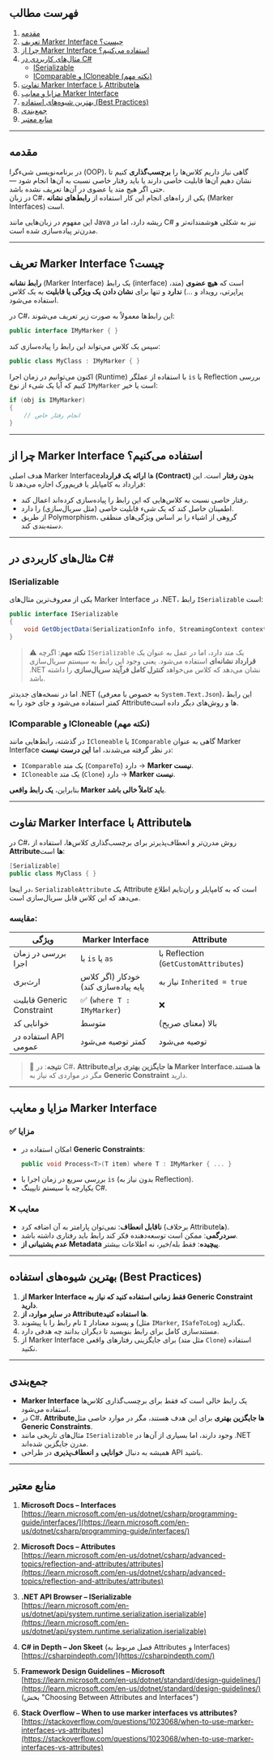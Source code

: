 ## فهرست مطالب

1. [مقدمه](#مقدمه)
2. [تعریف Marker Interface چیست؟](#تعریف-marker-interface-چیست)
3. [چرا از Marker Interface استفاده می‌کنیم؟](#چرا-از-marker-interface-استفاده-می‌کنیم)
4. [مثال‌های کاربردی در C#](#مثال‌های-کاربردی-در-c)
   - [ISerializable](#iserializable)
   - [IComparable و ICloneable (نکته مهم)](#icomparable-و-icloneable-نکته-مهم)
5. [تفاوت Marker Interface با Attributeها](#تفاوت-marker-interface-با-attributeها)
6. [مزایا و معایب Marker Interface](#مزایا-و-معایب-marker-interface)
7. [بهترین شیوه‌های استفاده (Best Practices)](#بهترین-شیوه‌های-استفاده-best-practices)
8. [جمع‌بندی](#جمع‌بندی)
9. [منابع معتبر](#منابع-معتبر)

---

## مقدمه

در برنامه‌نویسی شیءگرا (OOP)، گاهی نیاز داریم کلاس‌ها را **برچسب‌گذاری** کنیم تا نشان دهیم آن‌ها قابلیت خاصی دارند یا باید رفتار خاصی نسبت به آن‌ها انجام شود — حتی اگر هیچ متد یا عضوی در آن‌ها تعریف نشده باشد.  
در زبان C#، یکی از راه‌های انجام این کار استفاده از **رابط‌های نشانه** (Marker Interfaces) است.

این مفهوم در زبان‌هایی مانند Java ریشه دارد، اما در C# نیز به شکلی هوشمندانه‌تر و مدرن‌تر پیاده‌سازی شده است.

---

## تعریف Marker Interface چیست؟

**رابط نشانه** (Marker Interface) یک رابط (interface) است که **هیچ عضوی** (متد، پراپرتی، رویداد و ...) **ندارد** و تنها برای **نشان دادن یک ویژگی یا قابلیت** به یک کلاس استفاده می‌شود.

در C#، این رابط‌ها معمولاً به صورت زیر تعریف می‌شوند:

```csharp
public interface IMyMarker { }
```

سپس یک کلاس می‌تواند این رابط را پیاده‌سازی کند:

```csharp
public class MyClass : IMyMarker { }
```

اکنون می‌توانیم در زمان اجرا (Runtime) با استفاده از عملگر `is` یا Reflection بررسی کنیم که آیا یک شیء از نوع `IMyMarker` است یا خیر:

```csharp
if (obj is IMyMarker)
{
    // انجام رفتار خاص
}
```

---

## چرا از Marker Interface استفاده می‌کنیم؟

هدف اصلی Marker Interfaceها **ارائه یک قرارداد (Contract) بدون رفتار** است. این قرارداد به کامپایلر یا فریم‌ورک اجازه می‌دهد تا:

- رفتار خاصی نسبت به کلاس‌هایی که این رابط را پیاده‌سازی کرده‌اند اعمال کند.
- اطمینان حاصل کند که یک شیء قابلیت خاصی (مثل سریال‌سازی) را دارد.
- از طریق Polymorphism، گروهی از اشیاء را بر اساس ویژگی‌های منطقی دسته‌بندی کند.

---

## مثال‌های کاربردی در C#

### ISerializable

یکی از معروف‌ترین مثال‌های Marker Interface در .NET، رابط `ISerializable` است:

```csharp
public interface ISerializable
{
    void GetObjectData(SerializationInfo info, StreamingContext context);
}
```

> ⚠️ **نکته مهم**: اگرچه `ISerializable` یک متد دارد، اما در عمل به عنوان یک **قرارداد نشانه‌ای** استفاده می‌شود. یعنی وجود این رابط به سیستم سریال‌سازی .NET نشان می‌دهد که کلاس می‌خواهد **کنترل کامل فرآیند سریال‌سازی** را داشته باشد.

اما در نسخه‌های جدیدتر .NET (به خصوص با معرفی `System.Text.Json`)، این رابط کمتر استفاده می‌شود و جای خود را به Attributeها و روش‌های دیگر داده است.

### IComparable و ICloneable (نکته مهم)

در گذشته، رابط‌هایی مانند `ICloneable` یا `IComparable` گاهی به عنوان Marker Interface در نظر گرفته می‌شدند، اما **این درست نیست**:

- `IComparable` یک متد (`CompareTo`) دارد → **Marker نیست**.
- `ICloneable` یک متد (`Clone`) دارد → **Marker نیست**.

بنابراین، **یک رابط واقعی Marker باید کاملاً خالی باشد**.

---

## تفاوت Marker Interface با Attributeها

در C#، روش مدرن‌تر و انعطاف‌پذیرتر برای برچسب‌گذاری کلاس‌ها، استفاده از **Attributeها** است:

```csharp
[Serializable]
public class MyClass { }
```

در اینجا، `SerializableAttribute` یک Attribute است که به کامپایلر و ران‌تایم اطلاع می‌دهد که این کلاس قابل سریال‌سازی است.

### مقایسه:

| ویژگی | Marker Interface | Attribute |
|--------|------------------|----------|
| بررسی در زمان اجرا | با `is` یا `as` | با Reflection (`GetCustomAttributes`) |
| ارث‌بری | خودکار (اگر کلاس پایه پیاده‌سازی کند) | نیاز به `Inherited = true` |
| قابلیت Generic Constraint | ✅ (`where T : IMyMarker`) | ❌ |
| خوانایی کد | متوسط | بالا (معنای صریح) |
| استفاده در API عمومی | کمتر توصیه می‌شود | توصیه می‌شود |

> 📌 **نتیجه**: در C#، **Attributeها جایگزین بهتری برای Marker Interfaceها هستند**، مگر در مواردی که نیاز به **Generic Constraint** دارید.

---

## مزایا و معایب Marker Interface

### ✅ مزایا

- امکان استفاده در **Generic Constraints**:
  ```csharp
  public void Process<T>(T item) where T : IMyMarker { ... }
  ```
- بررسی سریع در زمان اجرا با `is` (بدون نیاز به Reflection).
- یکپارچه با سیستم تایپینگ C#.

### ❌ معایب

- **ناقابل انعطاف**: نمی‌توان پارامتر به آن اضافه کرد (برخلاف Attributeها).
- **سردرگمی**: ممکن است توسعه‌دهنده فکر کند رابط باید رفتاری داشته باشد.
- **عدم پشتیبانی از Metadata پیچیده**: فقط بله/خیر، نه اطلاعات بیشتر.

---

## بهترین شیوه‌های استفاده (Best Practices)

1. **از Marker Interface فقط زمانی استفاده کنید که نیاز به Generic Constraint دارید**.
2. **در سایر موارد، از Attributeها استفاده کنید**.
3. نام رابط را با پیشوند `I` و پسوند معنادار (مثل `IMarker`, `ISafeToLog`) بگذارید.
4. مستندسازی کامل برای رابط بنویسید تا دیگران بدانند چه هدفی دارد.
5. از Marker Interface برای جایگزینی رفتارهای واقعی (مثل متد `Clone`) استفاده نکنید.

---

## جمع‌بندی

- **Marker Interface** یک رابط خالی است که فقط برای برچسب‌گذاری کلاس‌ها استفاده می‌شود.
- در C#، **Attributeها جایگزین بهتری** برای این هدف هستند، مگر در موارد خاصی مثل **Generic Constraints**.
- مثال‌های تاریخی مانند `ISerializable` وجود دارند، اما بسیاری از آن‌ها در .NET مدرن جایگزین شده‌اند.
- همیشه به دنبال **خوانایی** و **انعطاف‌پذیری** در طراحی API باشید.

---

## منابع معتبر

1. **Microsoft Docs – Interfaces**  
   [https://learn.microsoft.com/en-us/dotnet/csharp/programming-guide/interfaces/](https://learn.microsoft.com/en-us/dotnet/csharp/programming-guide/interfaces/)

2. **Microsoft Docs – Attributes**  
   [https://learn.microsoft.com/en-us/dotnet/csharp/advanced-topics/reflection-and-attributes/attributes](https://learn.microsoft.com/en-us/dotnet/csharp/advanced-topics/reflection-and-attributes/attributes)

3. **.NET API Browser – ISerializable**  
   [https://learn.microsoft.com/en-us/dotnet/api/system.runtime.serialization.iserializable](https://learn.microsoft.com/en-us/dotnet/api/system.runtime.serialization.iserializable)

4. **C# in Depth – Jon Skeet** (فصل مربوط به Attributes و Interfaces)  
   [https://csharpindepth.com/](https://csharpindepth.com/)

5. **Framework Design Guidelines – Microsoft**  
   [https://learn.microsoft.com/en-us/dotnet/standard/design-guidelines/](https://learn.microsoft.com/en-us/dotnet/standard/design-guidelines/)  
   (بخش "Choosing Between Attributes and Interfaces")

6. **Stack Overflow – When to use marker interfaces vs attributes?**  
   [https://stackoverflow.com/questions/1023068/when-to-use-marker-interfaces-vs-attributes](https://stackoverflow.com/questions/1023068/when-to-use-marker-interfaces-vs-attributes)
